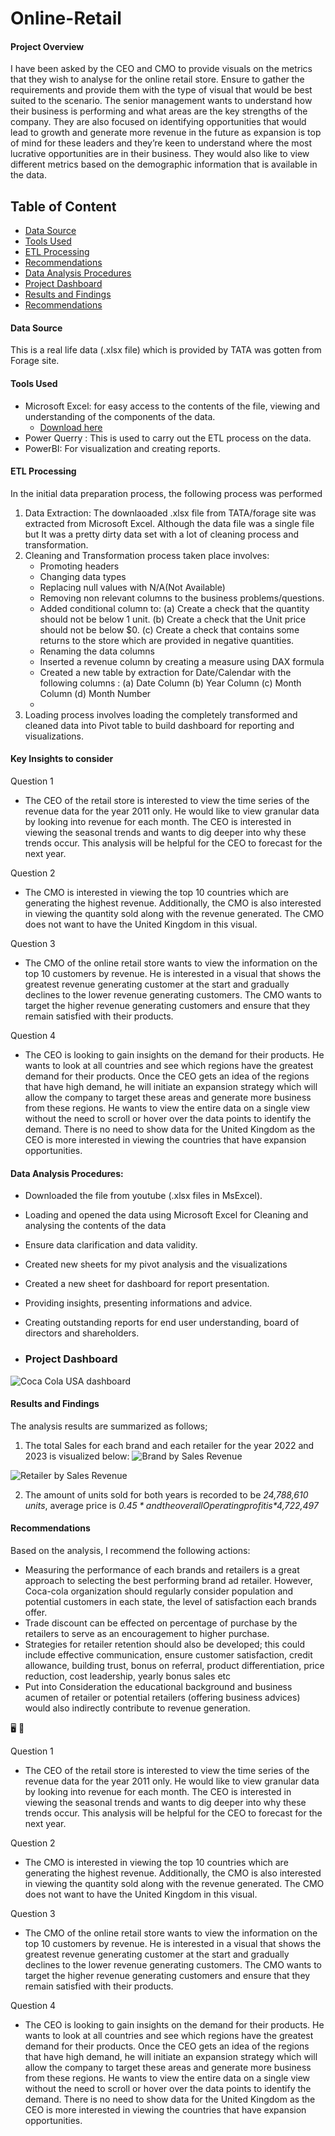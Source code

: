 # Online-Retail

#### Project Overview

I have been asked by the CEO and CMO to provide visuals on the metrics that they wish to analyse for the online retail store. Ensure to gather the requirements and provide them with the type of visual that would be best suited to the scenario. The senior management wants to understand how their business is performing and what areas are the key strengths of the company. They are also focused on identifying opportunities that would lead to growth and generate more revenue in the future as expansion is top of mind for these leaders and they’re keen to understand where the most lucrative opportunities are in their business. They would also like to view different metrics based on the demographic information that is available in the data.

## Table of Content 

- [Data Source](#data-source)
- [Tools Used](#tools-used)
- [ETL Processing](#etl-processing)
- [Recommendations](#recommendations)
- [Data Analysis Procedures](#data-analysis-procedures)
- [Project Dashboard](#project-dashboard)
- [Results and Findings](#results-and-findings)
- [Recommendations](#recommendations)

#### Data Source
This is a real life data (.xlsx file) which is provided by TATA was gotten from Forage site.

#### Tools Used 

- Microsoft Excel: for easy access to the contents of the file, viewing and understanding of the components of the data.
    - [Download here](http://microsoft.com)
- Power Querry : This is used to carry out the ETL process on the data.
- PowerBI: For visualization and creating reports.

#### ETL Processing

In the initial data preparation process, the following process was performed
1. Data Extraction: The downlaoaded .xlsx file from TATA/forage site was extracted from Microsoft Excel. Although the data  file was a single file but It was a pretty dirty data set with a lot of cleaning process and transformation.
2. Cleaning and Transformation process taken place involves:
   - Promoting headers
   - Changing data types
   - Replacing null values with N/A(Not Available)
   - Removing non relevant columns to the business problems/questions.
   - Added conditional column to:
     (a) Create a check that the quantity should not be below 1 unit.
     (b) Create a check that the Unit price should not be below $0.
     (c) Create a check that contains some returns to the store which are provided in negative quantities.
   - Renaming the data columns
   - Inserted a revenue column by creating a measure using DAX formula
   - Created a new table by extraction  for Date/Calendar with the following columns :
     (a) Date Column (b) Year Column (c) Month Column (d) Month Number 
   - 
4. Loading process involves loading the completely transformed and cleaned data into Pivot table to build dashboard for reporting and visualizations.
 
#### Key Insights to consider

 Question 1
   - The CEO of the retail store is interested to view the time series of the revenue data for the year 2011 only. He would like to view granular data by looking into revenue for each month. The CEO is interested in viewing the seasonal trends and wants to dig deeper into why these trends occur. This analysis will be helpful for the CEO to forecast for the next year.

 Question 2
   - The CMO is interested in viewing the top 10 countries which are generating the highest revenue. Additionally, the CMO is also interested in viewing the quantity sold along with the revenue generated. The CMO does not want to have the United Kingdom in this visual.

 Question 3
   - The CMO of the online retail store wants to view the information on the top 10 customers by revenue. He is interested in a visual that shows the greatest revenue generating customer at the start and gradually declines to the lower revenue generating customers. The CMO wants to target the higher revenue generating customers and ensure that they remain satisfied with their products.

 Question 4 
  - The CEO is looking to gain insights on the demand for their products. He wants to look at all countries and see which regions have the greatest demand for their products. Once the CEO gets an idea of the regions that have high demand, he will initiate an expansion strategy which will allow the company to target these areas and generate more business from these regions. He wants to view the entire data on a single view without the need to scroll or hover over the data points to identify the demand. There is no need to show data for the United Kingdom as the CEO is more interested in viewing the countries that have expansion opportunities.

#### Data Analysis Procedures:

- Downloaded the file from youtube (.xlsx files in MsExcel).
- Loading and opened the data using Microsoft Excel for Cleaning and analysing the contents of the data
- Ensure data clarification and data validity.
- Created new sheets for my pivot analysis and the visualizations
- Created a new sheet for dashboard for report presentation. 
- Providing insights, presenting informations and advice.
- Creating outstanding reports for end user understanding, board of directors and shareholders.

- ### Project Dashboard

 ![Coca Cola USA dashboard](https://github.com/AlaskaDav/Cola-Cola-USA-Retailer/assets/155531290/c5e0303c-5700-4464-9587-3cc4f55c8db9)

#### Results and Findings

The analysis results are summarized as follows;
1. The total Sales for each brand and each retailer for the year 2022 and 2023 is visualized below: ![Brand by Sales Revenue](https://github.com/AlaskaDav/Cola-Cola-USA-Retailer/assets/155531290/64540b03-012d-4c21-a1bc-0a1bf614e7b9)

![Retailer by Sales Revenue](https://github.com/AlaskaDav/Cola-Cola-USA-Retailer/assets/155531290/7d62a659-e29c-432b-97c4-973c6ebea6e2)

2. The amount of units sold for both years is recorded to be *24,788,610 units*, average price is *$0.45* and the overall Operating profit is *$4,722,497*

#### Recommendations

Based on the analysis, I recommend the following actions:
 - Measuring the performance of each brands and retailers is a great approach to selecting the best performing brand ad retailer. However, Coca-cola organization should regularly consider population and potential customers in each state, the level of satisfaction each brands offer.
 - Trade discount can be effected on percentage of purchase by the retailers to serve as an encouragement to higher purchase.
 - Strategies for retailer retention should also be developed; this could include effective communication, ensure customer satisfaction, credit allowance, building trust, bonus on referral, product differentiation, price reduction, cost leadership, yearly bonus sales etc
 - Put into Consideration the educational background and business acumen of retailer or potential retailers (offering business advices) would also indirectly contribute to revenue generation.
 
🖥️
🍹


  Question 1
   - The CEO of the retail store is interested to view the time series of the revenue data for the year 2011 only. He would like to view granular data by looking into revenue for each month. The CEO is interested in viewing the seasonal trends and wants to dig deeper into why these trends occur. This analysis will be helpful for the CEO to forecast for the next year.

 Question 2
   - The CMO is interested in viewing the top 10 countries which are generating the highest revenue. Additionally, the CMO is also interested in viewing the quantity sold along with the revenue generated. The CMO does not want to have the United Kingdom in this visual.

 Question 3
   - The CMO of the online retail store wants to view the information on the top 10 customers by revenue. He is interested in a visual that shows the greatest revenue generating customer at the start and gradually declines to the lower revenue generating customers. The CMO wants to target the higher revenue generating customers and ensure that they remain satisfied with their products.

 Question 4 
  - The CEO is looking to gain insights on the demand for their products. He wants to look at all countries and see which regions have the greatest demand for their products. Once the CEO gets an idea of the regions that have high demand, he will initiate an expansion strategy which will allow the company to target these areas and generate more business from these regions. He wants to view the entire data on a single view without the need to scroll or hover over the data points to identify the demand. There is no need to show data for the United Kingdom as the CEO is more interested in viewing the countries that have expansion opportunities.
